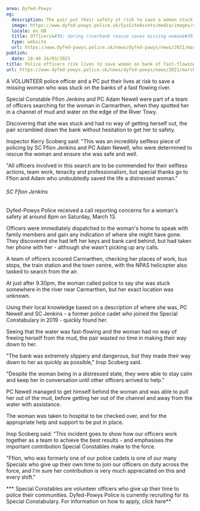 ```yaml
area: Dyfed-Powys
og:
  description: The pair put their safety at risk to save a woman stuck next to fast-flowing river
  image: https://www.dyfed-powys.police.uk/SysSiteAssets/media/images/dyfed-powys/news/news-article-pics/ffion-jenkins-soh-pic.png?crop=(0,12,810,438)&amp;w=600&amp;h=300&amp;scale=both
  locale: en_GB
  title: Officers&#39; daring riverbank rescue saves missing woman&#39;s life
  type: website
  url: https://www.dyfed-powys.police.uk/news/dyfed-powys/news/2021/march-2021/police-officers-risk-lives-to-save-woman-on-bank-of-fast-flowing-river/
publish:
  date: 10:48 16/03/2021
title: Police officers risk lives to save woman on bank of fast-flowing river | Dyfed-Powys Police
url: https://www.dyfed-powys.police.uk/news/dyfed-powys/news/2021/march-2021/police-officers-risk-lives-to-save-woman-on-bank-of-fast-flowing-river/
```

A VOLUNTEER police officer and a PC put their lives at risk to save a missing woman who was stuck on the banks of a fast flowing river.

Special Constable Ffion Jenkins and PC Adam Newell were part of a team of officers searching for the woman in Carmarthen, when they spotted her in a channel of mud and water on the edge of the River Towy.

Discovering that she was stuck and had no way of getting herself out, the pair scrambled down the bank without hesitation to get her to safety.

Inspector Kerry Scoberg said: "This was an incredibly selfless piece of policing by SC Ffion Jenkins and PC Adam Newell, who were determined to rescue the woman and ensure she was safe and well.

"All officers involved in this search are to be commended for their selfless actions, team work, tenacity and professionalism, but special thanks go to Ffion and Adam who undoubtedly saved the life a distressed woman."

###### SC Ffion Jenkins

Dyfed-Powys Police received a call reporting concerns for a woman's safety at around 8pm on Saturday, March 13.

Officers were immediately dispatched to the woman's home to speak with family members and gain any indication of where she might have gone. They discovered she had left her keys and bank card behind, but had taken her phone with her - although she wasn't picking up any calls.

A team of officers scoured Carmarthen, checking her places of work, bus stops, the train station and the town centre, with the NPAS helicopter also tasked to search from the air.

At just after 9.30pm, the woman called police to say she was stuck somewhere in the river near Carmarthen, but her exact location was unknown.

Using their local knowledge based on a description of where she was, PC Newell and SC Jenkins - a former police cadet who joined the Special Constabulary in 2019 - quickly found her.

Seeing that the water was fast-flowing and the woman had no way of freeing herself from the mud, the pair wasted no time in making their way down to her.

"The bank was extremely slippery and dangerous, but they made their way down to her as quickly as possible," Insp Scoberg said.

"Despite the woman being in a distressed state, they were able to stay calm and keep her in conversation until other officers arrived to help."

PC Newell managed to get himself behind the woman and was able to pull her out of the mud, before getting her out of the channel and away from the water with assistance.

The woman was taken to hospital to be checked over, and for the appropriate help and support to be put in place.

Insp Scoberg said: "This incident goes to show how our officers work together as a team to achieve the best results - and emphasises the important contribution Special Constables make to the force.

"Ffion, who was formerly one of our police cadets is one of our many Specials who give up their own time to join our officers on duty across the force, and I'm sure her contribution is very much appreciated on this and every shift."

*** Special Constables are volunteer officers who give up their time to police their communities. Dyfed-Powys Police is currently recruiting for its Special Constabulary. For information on how to apply, click here**
